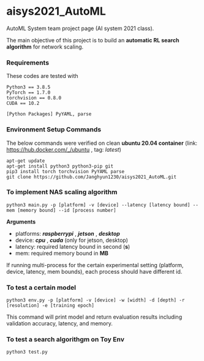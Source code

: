 # aisys2021_AutoML
AutoML System team project page (AI system 2021 class).

The main objective of this project is to build an **automatic RL search algorithm** for network scaling. 

### Requirements 
These codes are tested with
```
Python3 == 3.8.5
PyTorch == 1.7.0
torchvision == 0.8.0
CUDA == 10.2

[Python Packages] PyYAML, parse
```

### Environment Setup Commands
The below commands were verified on clean **ubuntu 20.04 container** (link: https://hub.docker.com/_/ubuntu , tag: *latest*)
```
apt-get update
apt-get install python3 python3-pip git
pip3 install torch torchvision PyYAML parse
git clone https://github.com/Janghyun1230/aisys2021_AutoML.git
```

### To implement NAS scaling algorithm
```
python3 main.py -p [platform] -v [device] --latency [latency bound] --mem [memory bound] --id [process number]
```
**Arguments**  
- platforms: ***raspberrypi*** , ***jetson*** , ***desktop***   
- device: ***cpu*** , ***cuda*** (only for jetson, desktop)
- latency: required latency bound in second (**s**)
- mem: required memory bound in **MB** 

If running multi-process for the certain experimental setting (platform, device, latency, mem bounds), each process should have different id.

### To test a certain model
```
python3 env.py -p [platform] -v [device] -w [width] -d [depth] -r [resolution] -e [training epoch]
```
This command will print model and return evaluation results including validation accuracy, latency, and memory.

### To test a search algorithgm on Toy Env
```
python3 test.py 
```
